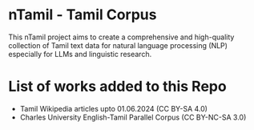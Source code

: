 # nTamil - Tamil Corpus
This nTamil project aims to create a comprehensive and high-quality collection of Tamil text data for natural language processing (NLP) especially for LLMs and linguistic research.

# List of works added to this Repo
- Tamil Wikipedia articles upto 01.06.2024 (CC BY-SA 4.0)
- Charles University English-Tamil Parallel Corpus (CC BY-NC-SA 3.0)

